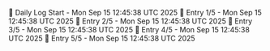 📅 Daily Log Start - Mon Sep 15 12:45:38 UTC 2025
📌 Entry 1/5 - Mon Sep 15 12:45:38 UTC 2025
📌 Entry 2/5 - Mon Sep 15 12:45:38 UTC 2025
📌 Entry 3/5 - Mon Sep 15 12:45:38 UTC 2025
📌 Entry 4/5 - Mon Sep 15 12:45:38 UTC 2025
📌 Entry 5/5 - Mon Sep 15 12:45:38 UTC 2025

